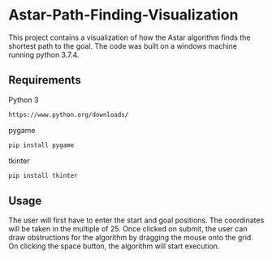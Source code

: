# Astar-Path-Finding-Visualization

This project contains a visualization of how the Astar algorithm finds the shortest path to the goal. The code was built on a windows machine running python 3.7.4.

## Requirements
Python 3
```bash
https://www.python.org/downloads/
```
pygame
```bash
pip install pygame
```
tkinter
```bash
pip install tkinter
```

## Usage

The user will first have to enter the start and goal positions. The coordinates will be taken in the multiple of 25. Once clicked on submit, the user can draw obstructions for the algorithm by dragging the mouse onto the grid. On clicking the space button, the algorithm will start execution.
